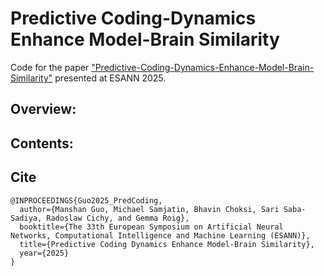 <h1> 
<div class="row">
  <div class="column"> Predictive Coding-Dynamics Enhance Model-Brain Similarity </div>
</div>
</h1>

Code for the paper ["Predictive-Coding-Dynamics-Enhance-Model-Brain-Similarity"](https://arxiv.pdf) presented at ESANN 2025.

## Overview:


## Contents:


## Cite
```
@INPROCEEDINGS{Guo2025_PredCoding,
  author={Manshan Guo, Michael Samjatin, Bhavin Choksi, Sari Saba-Sadiya, Radoslaw Cichy, and Gemma Roig},
  booktitle={The 33th European Symposium on Artificial Neural Networks, Computational Intelligence and Machine Learning (ESANN)}, 
  title={Predictive Coding Dynamics Enhance Model-Brain Similarity}, 
  year={2025}
}
```
